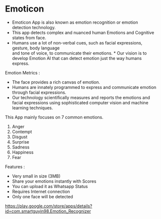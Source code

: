 # Emoticon

* Emoticon App is also known as emotion recognition or emotion detection technology.
* This app detects complex and nuanced human Emotions and Cognitive states from  face.
* Humans use a lot of non-verbal cues, such as facial expressions, gesture, body language  
  and tone of voice, to communicate their emotions. * Our vision is to develop Emotion AI that can detect emotion 
  just the way humans  express.  
  
Emotion Metrics : 
* The face provides a rich canvas of emotion. 
* Humans are innately programmed to express and communicate emotion through facial  expressions.
* Our technology scientifically measures and reports the emotions and facial expressions  using sophisticated
  computer vision and machine learning techniques.  
  
This App mainly focuses on 7 common emotions.  
1. Anger 
2. Contempt
3. Disgust 
4. Surprise
5. Sadness
6. Happiness 
7. Fear  


Features :  
* Very small in size (3MB) 
* Share your emotions instantly with Scores 
* You can upload it as Whatsapp Status 
* Requires Internet connection 
* Only one face will be detected


https://play.google.com/store/apps/details?id=com.smartguyin98.Emotion_Recognizer
